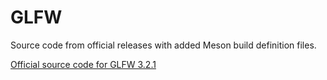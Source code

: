 # GLFW

Source code from official releases with added Meson build definition files.

[Official source code for GLFW 3.2.1](https://github.com/glfw/glfw/releases/download/3.2.1/glfw-3.2.1.zip)